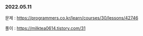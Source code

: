 ### 2022.05.11

문제 : https://programmers.co.kr/learn/courses/30/lessons/42746

풀이 : https://milktea0614.tistory.com/31

